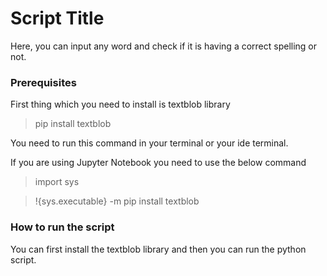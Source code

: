 # Script Title
<!--Remove the below lines and add yours -->
Here, you can input any word and check if it is having a correct spelling or not.

### Prerequisites
<!--Remove the below lines and add yours -->
First thing which you need to install is textblob library
<!--Install library-->
>pip install textblob
<!--For jupyter nb-->
You need to run this command in your terminal or your ide terminal.
<!--for jp nb-->
If you are using Jupyter Notebook you need to use the below command
<!--for jp nb-->
>import sys 
<!--command-->
>!{sys.executable} -m pip install textblob 

### How to run the script
<!--Remove the below lines and add yours -->
You can first install the textblob library and then you can run the python script.


